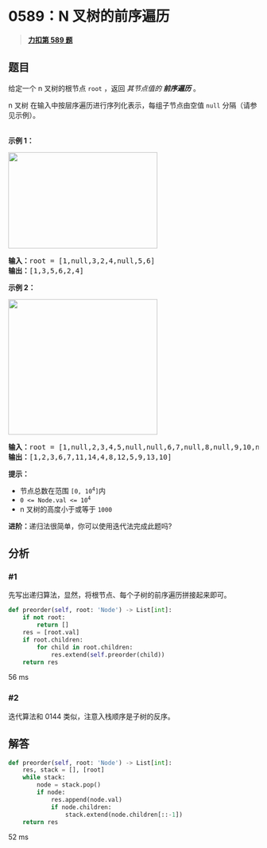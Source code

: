 # 0589：N 叉树的前序遍历


> <u>**[力扣第 589 题](https://leetcode.cn/problems/n-ary-tree-preorder-traversal/)**</u>

## 题目

<p>给定一个 n 叉树的根节点 <meta charset="UTF-8" /> <code>root</code> ，返回 <em>其节点值的<strong> 前序遍历</strong></em> 。</p>

<p>n 叉树 在输入中按层序遍历进行序列化表示，每组子节点由空值 <code>null</code> 分隔（请参见示例）。</p>

<p><br />
<strong>示例 1：</strong></p>

<p><img src="https://assets.leetcode.com/uploads/2018/10/12/narytreeexample.png" style="height: 193px; width: 300px;" /></p>

<pre>
<strong>输入：</strong>root = [1,null,3,2,4,null,5,6]
<strong>输出：</strong>[1,3,5,6,2,4]
</pre>

<p><strong>示例 2：</strong></p>

<p><img alt="" src="https://assets.leetcode.com/uploads/2019/11/08/sample_4_964.png" style="height: 272px; width: 300px;" /></p>

<pre>
<strong>输入：</strong>root = [1,null,2,3,4,5,null,null,6,7,null,8,null,9,10,null,null,11,null,12,null,13,null,null,14]
<strong>输出：</strong>[1,2,3,6,7,11,14,4,8,12,5,9,13,10]
</pre>



<p><strong>提示：</strong></p>

<ul>
<li>节点总数在范围<meta charset="UTF-8" /> <code>[0, 10<sup>4</sup>]</code>内</li>
<li><code>0 &lt;= Node.val &lt;= 10<sup>4</sup></code></li>
<li>n 叉树的高度小于或等于 <code>1000</code></li>
</ul>



<p><strong>进阶：</strong>递归法很简单，你可以使用迭代法完成此题吗?</p>


## 分析

### #1

先写出递归算法，显然，将根节点、每个子树的前序遍历拼接起来即可。

```python
def preorder(self, root: 'Node') -> List[int]:
	if not root:
		return []
	res = [root.val]
	if root.children:
		for child in root.children:
			res.extend(self.preorder(child))
	return res
```

56 ms

### #2

迭代算法和 0144 类似，注意入栈顺序是子树的反序。

## 解答

```python
def preorder(self, root: 'Node') -> List[int]:
	res, stack = [], [root]
	while stack:
		node = stack.pop()
		if node:
			res.append(node.val)
			if node.children:
				stack.extend(node.children[::-1])
	return res
```

52 ms


